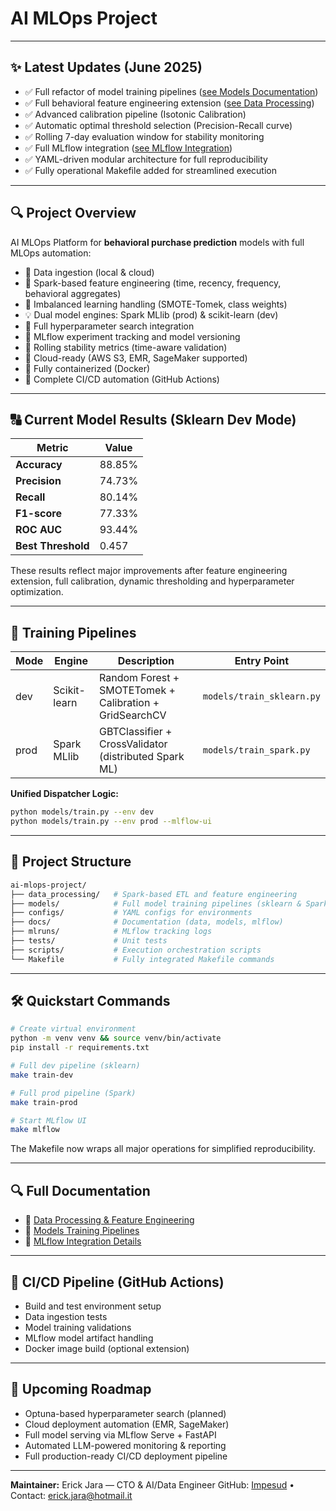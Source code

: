 # AI MLOps Project

---

## ✨ Latest Updates (June 2025)

- ✅ Full refactor of model training pipelines ([see Models Documentation](./docs/models.md))
- ✅ Full behavioral feature engineering extension ([see Data Processing](./docs/data_processing.md))
- ✅ Advanced calibration pipeline (Isotonic Calibration)
- ✅ Automatic optimal threshold selection (Precision-Recall curve)
- ✅ Rolling 7-day evaluation window for stability monitoring
- ✅ Full MLflow integration ([see MLflow Integration](./docs/mlflow_registry.md))
- ✅ YAML-driven modular architecture for full reproducibility
- ✅ Fully operational Makefile added for streamlined execution

---

## 🔍 Project Overview

AI MLOps Platform for **behavioral purchase prediction** models with full MLOps automation:

- 🚚 Data ingestion (local & cloud)
- 🔄 Spark-based feature engineering (time, recency, frequency, behavioral aggregates)
- 🔹 Imbalanced learning handling (SMOTE-Tomek, class weights)
- 💡 Dual model engines: Spark MLlib (prod) & scikit-learn (dev)
- 🔄 Full hyperparameter search integration
- 🔹 MLflow experiment tracking and model versioning
- 🔹 Rolling stability metrics (time-aware validation)
- 🔹 Cloud-ready (AWS S3, EMR, SageMaker supported)
- 🔹 Fully containerized (Docker)
- 📁 Complete CI/CD automation (GitHub Actions)

---

## 🔠 Current Model Results (Sklearn Dev Mode)

| Metric             | Value  |
| ------------------ | ------ |
| **Accuracy**       | 88.85% |
| **Precision**      | 74.73% |
| **Recall**         | 80.14% |
| **F1-score**       | 77.33% |
| **ROC AUC**        | 93.44% |
| **Best Threshold** | 0.457  |

These results reflect major improvements after feature engineering extension, full calibration, dynamic thresholding and hyperparameter optimization.

---

## 🔀 Training Pipelines

| Mode | Engine       | Description                                              | Entry Point            |
| ---- | ------------ | -------------------------------------------------------- | ----------------------- |
| dev  | Scikit-learn | Random Forest + SMOTETomek + Calibration + GridSearchCV | `models/train_sklearn.py` |
| prod | Spark MLlib  | GBTClassifier + CrossValidator (distributed Spark ML)    | `models/train_spark.py`   |

**Unified Dispatcher Logic:**

```bash
python models/train.py --env dev
python models/train.py --env prod --mlflow-ui
```

---

## 🏢 Project Structure

```bash
ai-mlops-project/
├── data_processing/   # Spark-based ETL and feature engineering
├── models/            # Full model training pipelines (sklearn & Spark)
├── configs/           # YAML configs for environments
├── docs/              # Documentation (data, models, mlflow)
├── mlruns/            # MLflow tracking logs
├── tests/             # Unit tests
├── scripts/           # Execution orchestration scripts
└── Makefile           # Fully integrated Makefile commands
```

---

## 🛠️ Quickstart Commands

```bash
# Create virtual environment
python -m venv venv && source venv/bin/activate
pip install -r requirements.txt

# Full dev pipeline (sklearn)
make train-dev

# Full prod pipeline (Spark)
make train-prod

# Start MLflow UI
make mlflow
```

The Makefile now wraps all major operations for simplified reproducibility.

---

## 🔍 Full Documentation

- 🔹 [Data Processing & Feature Engineering](./docs/data_processing.md)
- 🔹 [Models Training Pipelines](./docs/models.md)
- 🔹 [MLflow Integration Details](./docs/mlflow_registry.md)

---

## 🔄 CI/CD Pipeline (GitHub Actions)

- Build and test environment setup
- Data ingestion tests
- Model training validations
- MLflow model artifact handling
- Docker image build (optional extension)

---

## 🔹 Upcoming Roadmap

- Optuna-based hyperparameter search (planned)
- Cloud deployment automation (EMR, SageMaker)
- Full model serving via MLflow Serve + FastAPI
- Automated LLM-powered monitoring & reporting
- Full production-ready CI/CD deployment pipeline

---

**Maintainer:** Erick Jara — CTO & AI/Data Engineer
GitHub: [Impesud](https://github.com/Impesud) • Contact: [erick.jara@hotmail.it](mailto:erick.jara@hotmail.it)






